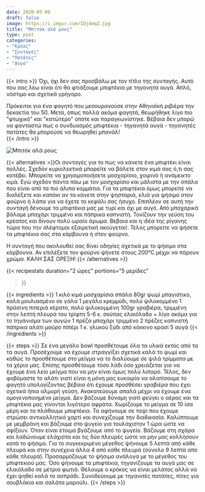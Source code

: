 ```yaml
---
date: 2020-05-09
draft: false
image: https://i.imgur.com/IDj4eqZ.jpg
title: "Μπιτόκ αλά ρους"
type: post
categories:
- "Κρέας"
- "Συνταγές"
- "Πατάτες"
- "Αυγό"
---
```


{{< intro >}}
Όχι, όχι δεν σας προσβάλω με τον τίτλο της συνταγής. Αυτό που σας λέω είναι ότι θα φτιάξουμε μπιφτέκια με τηγανητά αυγά. Απλό, νόστιμο και σχετικά γρήγορο.

Πρόκειται για ένα φαγητό που μεσουρανούσε στην Αθηναϊκή ριβιέρα την δεκαετία του 50. Μετά, όπως πολλά ακόμα φαγητά, θεωρήθηκε λίγο πιο "φτωχικό" και "κατώτερο" οπότε και παραγκωνίστηκε. Βέβαια δεν μπορώ να φανταστώ πως ο συνδυασμός μπιφτέκια - τηγανητά αυγά - τηγανητές πατάτες θα μπορούσε να θεωρηθεί μπανάλ!  
{{< /intro >}}

![Μπιτόκ αλά ρους](https://i.imgur.com/aJZrn01.jpg "Μπιτόκ αλά ρους")

{{< alternatives >}}Οι συνταγές για το πως να κάνετε ένα μπιφτέκι είναι πολλές. Σχεδόν κυριολεκτικά μπορείτε να βάλετε στον κιμά σας ό,τι σας κατέβει. Μπορείτε να χρησιμοποιήσετε μοσχαρίσιο, χοιρινό ή ανάμεικτο κιμά. Εγώ σχεδόν πάντα πάω με τον μοσχαρίσιο και μάλιστα με την σπάλα που είναι από τα πιο άλιπα κομμάτια. Για τα μπιφτέκια όμως μπορείτε να διαλέξετε και καπάκι αν τα κάνετε στην ψησταριά, ελιά για ψήσιμο στον φούρνο ή λάπα για να έχετε το κεφάλι σας ήσυχο. Επιπλέον σε αυτή την συνταγή δένουμε τα μπιφτέκια μας με τυρί και όχι με αυγό. Από μπαχαρικά βάλαμε μπαχάρι τριμμένο και πάπρικα καπνιστή. Τονίζουν την γεύση του κρέατος και δίνουν πολύ ωραίο άρωμα. Βεβαια και η ιδέα της ρίγανης τώρα που την σλέφτομαι εξαιρετική ακούγεται!. Τέλος μπορείτε να ψήσετε τα μπιφτέκια σας στα κάρβουνα ή στον φούρνο. 

Η συνταγή που ακολουθεί σας δίνει οδηγίες σχετικά με το ψήσιμο στα κάρβουνα. Αν επιλέξετε τον φούρνο ψήνετε στους 200°C μέχρι να πάρουν χρώμα. ΚΑΛΗ ΣΑΣ ΟΡΕΞΗ!
{{< /alternatives >}}

{{< recipestats 
    duration="2 ώρες"
    portions="5 μερίδες" 
>}}

{{< ingredients >}} 
1 κιλό κιμά μοσχαρίσια σπάλα
80gr ψωμί μπαγιάτικο, καλά μουλιασμένο σε γάλα
1 μεγάλο κρεμμύδι, πολύ ψιλοκομμένο
1 πράσινη πιπεριά κέρατο, πολύ ψιλοκομμένη
100gr γραβιέρα, τριμμένη στην λεπτή πλευρά του τρίφτη
5-6 κ. σούπας ελαιόλαδο + λίγο ακόμα για το τηγάνισμα των αυγών
1 πρέζα μπαχάρι τριμμένο
2 πρέζες καπνιστή πάπρικα
αλάτι
μαύρο πίπέρι
1 κ. γλυκού ξύδι από κόκκινο κρασί
5 αυγά
{{< /ingredients >}}

{{< steps >}}
Σε ένα μεγάλο bowl προσθέτουμε όλα τα υλικά εκτός από τα τα αυγά. Προσέχουμε να έχουμε στραγγίξει σχετικά καλά το ψωμί και καθώς το προσθέτουμε στο μείγμα να το διαλύουμε σε ψιλά τρίμματα με τα χέρια μας. Επίσης προσθέτουμε τόσο λάδι όσο χρειάζεται για να έχουμε ένα λείο μείγμα που να μην είναι όμως πολύ λιπαρό. Τέλος, δεν φοβόμαστε το αλάτι γιατί είναι η μόνη μας ευκαιρία να αλατίσουμε το φαγητό υπολογίζοντας βέβαια ότι έχουμε προσθέσει γραβιέρα που έχει σχετικά ήπια αλμυρή γεύση.
Ανακατεύουμε απαλά μέχρι να έχουμε ένα ομογενοποιημένο μείγμα. Δεν βάζουμε δύναμη γιατί φεύγει ο αέρας και τα μπιφτέκια μας γίνονται λιγότερο αφράτα.
Χωρίζουμε το μείγμα σε 10 ίσα μέρη και τα πλάθουμε μπιφτέκια. Τα αφήνουμε σε ταψί που έχουμε στρώσει αντικολλητικό χαρτί και συνεχίζουμε την διαδικασία.
Καλύπτουμε με μεμβράνη και βάζουμε στο ψυγείο για τουλάχιστον 1 ώρα ώστε να σφίξουν.
Όταν είναι έτοιμα βγάζουμε από το ψυγείο.
Βάζουμε στη σχάρα και λαδώνουμε ελάχιστα και τις δύο πλευρές ώστε να μην μας κολλήσουν κατά το ψήσιμο.
Για το συγκεκριμένο μέγεθος ψήνουμε 5 λεπτά από κάθε πλευρά και στην συνέχεια άλλα 4 από κάθε πλευρά (σύνολο 9 λεπτά από κάθε πλευρά). Προσαρμόζουμε το ψήσιμο ανάλογα με το μέγεθος του μπιφτεκιού μας.
Όσο ψήνουμε τα μπιφτέκια, τηγανίζουμε τα αυγά μας σε ελαιόλαδο σε μέτρια φωτιά. Θέλουμε ο κρόκος να είναι μελάτος αλλά να έχει ψηθεί καλά το ασπράδι.
Συνοδεύουμε με τηγανιτές πατάτες, πίτες για σουβλάκια και σαλάτα μαρούλι.
{{< /steps >}}